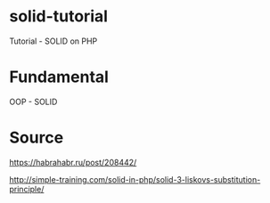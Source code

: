 # solid-tutorial
Tutorial - SOLID on PHP

# Fundamental
OOP - SOLID

# Source
https://habrahabr.ru/post/208442/

http://simple-training.com/solid-in-php/solid-3-liskovs-substitution-principle/
